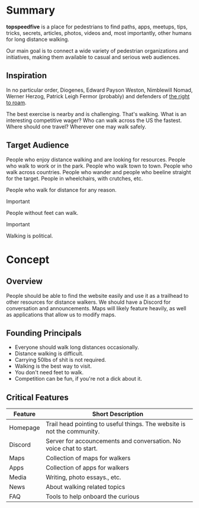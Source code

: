 # Summary
**topspeedfive** is a place for pedestrians to find paths, apps, meetups, tips, tricks, secrets, articles, photos, videos and, most importantly, other humans for long distance walking.

Our main goal is to connect a wide variety of pedestrian organizations and initiatives, making them available to casual and serious web audiences.

## Inspiration
In no particular order, Diogenes, Edward Payson Weston, Nimblewill Nomad, Werner Herzog, Patrick Leigh Fermor (probably) and defenders of [the right to roam][roam].

The best exercise is nearby and is challenging. That's walking. What is an interesting competitive wager? Who can walk across the US the fastest. Where should one travel? Wherever one may walk safely.

## Target Audience
People who enjoy distance walking and are looking for resources. People who walk to work or in the park. People who walk town to town. People who walk across countries. People who wander and people who beeline straight for the target. People in wheelchairs, with crutches, etc.

People who walk for distance for any reason.

> [!IMPORTANT]
> People without feet can walk.

> [!IMPORTANT]
> Walking is political.

# Concept

## Overview
People should be able to find the website easily and use it as a trailhead to other resources for distance walkers. We should have a Discord for conversation and announcements. Maps will likely feature heavily, as well as applications that allow us to modify maps.

## Founding Principals
- Everyone should walk long distances occasionally.
- Distance walking is difficult.
- Carrying 50lbs of shit is not required.
- Walking is the best way to visit.
- You don't need feet to walk.
- Competition can be fun, if you're not a dick about it.

## Critical Features
| Feature | Short Description |
| --- | --- |
| Homepage | Trail head pointing to useful things. The website is not the community. |
| Discord | Server for accouncements and conversation. No voice chat to start. |
| Maps | Collection of maps for walkers |
| Apps | Collection of apps for walkers |
| Media | Writing, photo essays., etc. |
| News | About walking related topics |
| FAQ | Tools to help onboard the curious |

[roam]: https://en.wikipedia.org/wiki/Freedom_to_roam
